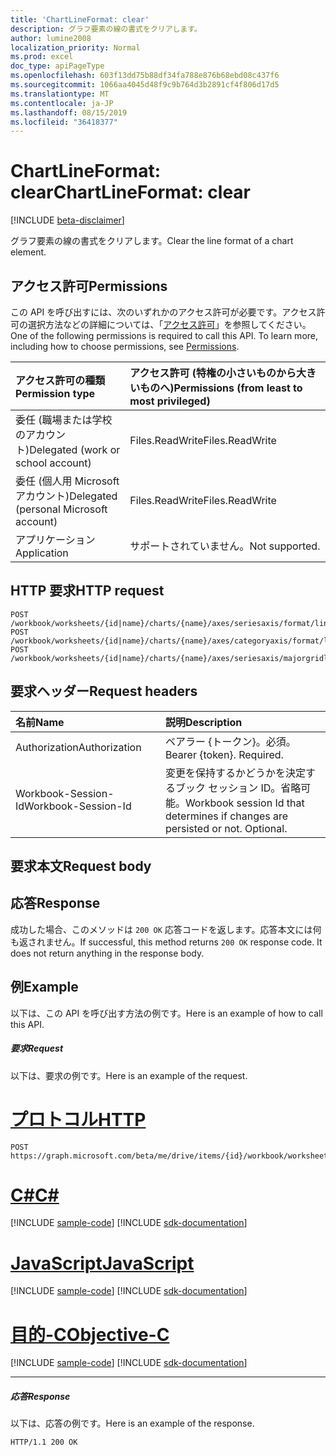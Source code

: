 ```yaml
---
title: 'ChartLineFormat: clear'
description: グラフ要素の線の書式をクリアします。
author: lumine2008
localization_priority: Normal
ms.prod: excel
doc_type: apiPageType
ms.openlocfilehash: 603f13dd75b88df34fa788e876b68ebd08c437f6
ms.sourcegitcommit: 1066aa4045d48f9c9b764d3b2891cf4f806d17d5
ms.translationtype: MT
ms.contentlocale: ja-JP
ms.lasthandoff: 08/15/2019
ms.locfileid: "36418377"
---
```

# <a name="chartlineformat-clear"></a><span data-ttu-id="6a2ba-103">ChartLineFormat: clear</span><span class="sxs-lookup"><span data-stu-id="6a2ba-103">ChartLineFormat: clear</span></span>

[!INCLUDE [beta-disclaimer](../../includes/beta-disclaimer.md)]

<span data-ttu-id="6a2ba-104">グラフ要素の線の書式をクリアします。</span><span class="sxs-lookup"><span data-stu-id="6a2ba-104">Clear the line format of a chart element.</span></span>
## <a name="permissions"></a><span data-ttu-id="6a2ba-105">アクセス許可</span><span class="sxs-lookup"><span data-stu-id="6a2ba-105">Permissions</span></span>
<span data-ttu-id="6a2ba-p101">この API を呼び出すには、次のいずれかのアクセス許可が必要です。アクセス許可の選択方法などの詳細については、「[アクセス許可](/graph/permissions-reference)」を参照してください。</span><span class="sxs-lookup"><span data-stu-id="6a2ba-p101">One of the following permissions is required to call this API. To learn more, including how to choose permissions, see [Permissions](/graph/permissions-reference).</span></span>

|<span data-ttu-id="6a2ba-108">アクセス許可の種類</span><span class="sxs-lookup"><span data-stu-id="6a2ba-108">Permission type</span></span>      | <span data-ttu-id="6a2ba-109">アクセス許可 (特権の小さいものから大きいものへ)</span><span class="sxs-lookup"><span data-stu-id="6a2ba-109">Permissions (from least to most privileged)</span></span>              |
|:--------------------|:---------------------------------------------------------|
|<span data-ttu-id="6a2ba-110">委任 (職場または学校のアカウント)</span><span class="sxs-lookup"><span data-stu-id="6a2ba-110">Delegated (work or school account)</span></span> | <span data-ttu-id="6a2ba-111">Files.ReadWrite</span><span class="sxs-lookup"><span data-stu-id="6a2ba-111">Files.ReadWrite</span></span>    |
|<span data-ttu-id="6a2ba-112">委任 (個人用 Microsoft アカウント)</span><span class="sxs-lookup"><span data-stu-id="6a2ba-112">Delegated (personal Microsoft account)</span></span> | <span data-ttu-id="6a2ba-113">Files.ReadWrite</span><span class="sxs-lookup"><span data-stu-id="6a2ba-113">Files.ReadWrite</span></span>    |
|<span data-ttu-id="6a2ba-114">アプリケーション</span><span class="sxs-lookup"><span data-stu-id="6a2ba-114">Application</span></span> | <span data-ttu-id="6a2ba-115">サポートされていません。</span><span class="sxs-lookup"><span data-stu-id="6a2ba-115">Not supported.</span></span> |

## <a name="http-request"></a><span data-ttu-id="6a2ba-116">HTTP 要求</span><span class="sxs-lookup"><span data-stu-id="6a2ba-116">HTTP request</span></span>
<!-- { "blockType": "ignored" } -->
```http
POST /workbook/worksheets/{id|name}/charts/{name}/axes/seriesaxis/format/line/clear
POST /workbook/worksheets/{id|name}/charts/{name}/axes/categoryaxis/format/line/clear
POST /workbook/worksheets/{id|name}/charts/{name}/axes/seriesaxis/majorgridlines/format/line/clear

```
## <a name="request-headers"></a><span data-ttu-id="6a2ba-117">要求ヘッダー</span><span class="sxs-lookup"><span data-stu-id="6a2ba-117">Request headers</span></span>
| <span data-ttu-id="6a2ba-118">名前</span><span class="sxs-lookup"><span data-stu-id="6a2ba-118">Name</span></span>       | <span data-ttu-id="6a2ba-119">説明</span><span class="sxs-lookup"><span data-stu-id="6a2ba-119">Description</span></span>|
|:---------------|:----------|
| <span data-ttu-id="6a2ba-120">Authorization</span><span class="sxs-lookup"><span data-stu-id="6a2ba-120">Authorization</span></span>  | <span data-ttu-id="6a2ba-p102">ベアラー {トークン}。必須。</span><span class="sxs-lookup"><span data-stu-id="6a2ba-p102">Bearer {token}. Required.</span></span> |
| <span data-ttu-id="6a2ba-123">Workbook-Session-Id</span><span class="sxs-lookup"><span data-stu-id="6a2ba-123">Workbook-Session-Id</span></span>  | <span data-ttu-id="6a2ba-p103">変更を保持するかどうかを決定するブック セッション ID。省略可能。</span><span class="sxs-lookup"><span data-stu-id="6a2ba-p103">Workbook session Id that determines if changes are persisted or not. Optional.</span></span>|

## <a name="request-body"></a><span data-ttu-id="6a2ba-126">要求本文</span><span class="sxs-lookup"><span data-stu-id="6a2ba-126">Request body</span></span>

## <a name="response"></a><span data-ttu-id="6a2ba-127">応答</span><span class="sxs-lookup"><span data-stu-id="6a2ba-127">Response</span></span>

<span data-ttu-id="6a2ba-p104">成功した場合、このメソッドは `200 OK` 応答コードを返します。応答本文には何も返されません。</span><span class="sxs-lookup"><span data-stu-id="6a2ba-p104">If successful, this method returns `200 OK` response code. It does not return anything in the response body.</span></span>

## <a name="example"></a><span data-ttu-id="6a2ba-130">例</span><span class="sxs-lookup"><span data-stu-id="6a2ba-130">Example</span></span>
<span data-ttu-id="6a2ba-131">以下は、この API を呼び出す方法の例です。</span><span class="sxs-lookup"><span data-stu-id="6a2ba-131">Here is an example of how to call this API.</span></span>
##### <a name="request"></a><span data-ttu-id="6a2ba-132">要求</span><span class="sxs-lookup"><span data-stu-id="6a2ba-132">Request</span></span>
<span data-ttu-id="6a2ba-133">以下は、要求の例です。</span><span class="sxs-lookup"><span data-stu-id="6a2ba-133">Here is an example of the request.</span></span>

# <a name="httptabhttp"></a>[<span data-ttu-id="6a2ba-134">プロトコル</span><span class="sxs-lookup"><span data-stu-id="6a2ba-134">HTTP</span></span>](#tab/http)
<!-- {
  "blockType": "request",
  "name": "chartlineformat_clear"
}-->
```http
POST https://graph.microsoft.com/beta/me/drive/items/{id}/workbook/worksheets/{id|name}/charts/{name}/axes/seriesaxis/format/line/clear
```
# <a name="ctabcsharp"></a>[<span data-ttu-id="6a2ba-135">C#</span><span class="sxs-lookup"><span data-stu-id="6a2ba-135">C#</span></span>](#tab/csharp)
[!INCLUDE [sample-code](../includes/snippets/csharp/chartlineformat-clear-csharp-snippets.md)]
[!INCLUDE [sdk-documentation](../includes/snippets/snippets-sdk-documentation-link.md)]

# <a name="javascripttabjavascript"></a>[<span data-ttu-id="6a2ba-136">JavaScript</span><span class="sxs-lookup"><span data-stu-id="6a2ba-136">JavaScript</span></span>](#tab/javascript)
[!INCLUDE [sample-code](../includes/snippets/javascript/chartlineformat-clear-javascript-snippets.md)]
[!INCLUDE [sdk-documentation](../includes/snippets/snippets-sdk-documentation-link.md)]

# <a name="objective-ctabobjc"></a>[<span data-ttu-id="6a2ba-137">目的-C</span><span class="sxs-lookup"><span data-stu-id="6a2ba-137">Objective-C</span></span>](#tab/objc)
[!INCLUDE [sample-code](../includes/snippets/objc/chartlineformat-clear-objc-snippets.md)]
[!INCLUDE [sdk-documentation](../includes/snippets/snippets-sdk-documentation-link.md)]

---


##### <a name="response"></a><span data-ttu-id="6a2ba-138">応答</span><span class="sxs-lookup"><span data-stu-id="6a2ba-138">Response</span></span>
<span data-ttu-id="6a2ba-139">以下は、応答の例です。</span><span class="sxs-lookup"><span data-stu-id="6a2ba-139">Here is an example of the response.</span></span> 
<!-- {
  "blockType": "response",
  "truncated": true,
  "@odata.type": "microsoft.graph.none"
} -->
```http
HTTP/1.1 200 OK
```

<!-- uuid: 8fcb5dbc-d5aa-4681-8e31-b001d5168d79
2015-10-25 14:57:30 UTC -->
<!--
{
  "type": "#page.annotation",
  "description": "ChartLineFormat: clear",
  "keywords": "",
  "section": "documentation",
  "tocPath": "",
  "suppressions": [
  ]
}
-->
